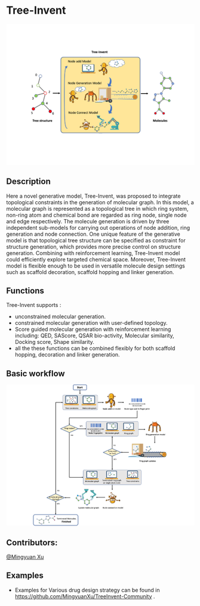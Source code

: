 # Tree-Invent

![cover image](./pics/TOC.png)

## Description
Here a novel generative model, Tree-Invent, was proposed to integrate topological constraints in the generation of molecular graph. In this model, a molecular graph is represented as a topological tree in which ring system, non-ring atom and chemical bond are regarded as ring node, single node and edge respectively. The molecule generation is driven by three independent sub-models for carrying out operations of node addition, ring generation and node connection. One unique feature of the generative model is that topological tree structure can be specified as constraint for structure generation, which provides more precise control on structure generation. Combining with reinforcement learning, Tree-Invent model could efficiently explore targeted chemical space. Moreover, Tree-Invent model is flexible enough to be used in versatile molecule design settings such as scaffold decoration, scaffold hopping and linker generation. 

## Functions
Tree-Invent supports :
* unconstrained molecular generation. 
* constrained molecular generation with user-defined topology.
* Score guided molecular generation with reinforcement learning including:
     QED, SAScore, QSAR bio-activity, Molecular similarity, Docking score, Shape similarity.
* all the these functions can be combined flexibly for both scaffold hopping, decoration and linker generation.

## Basic workflow
![cover image](./pics/p2.png)

## Contributors:
[@Mingyuan Xu](https://github.com/MingyuanXu)

## Examples
* Examples for Various drug design strategy can be found in https://github.com/MingyuanXu/TreeInvent-Community .





